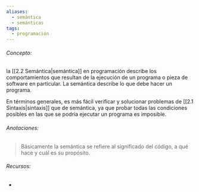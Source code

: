 ```yaml
---
aliases:
  - semántica
  - semánticas
tags:
  - programación
---
```

###### Concepto:

la [[2.2 Semántica|semántica]] en programación describe los comportamientos que resultan de la ejecución de un programa o pieza de software en particular. La semántica describe lo que debe hacer un programa.

En términos generales, es más fácil verificar y solucionar problemas de [[2.1 Sintaxis|sintaxis]] que de semántica, ya que probar todas las condiciones posibles en las que se podría ejecutar un programa es imposible.

###### Anotaciones:

> Básicamente la semántica se refiere al significado del código, a qué hace y cuál es su propósito.

###### Recursos:

- 